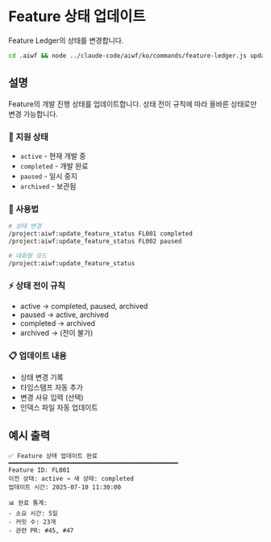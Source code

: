 # Feature 상태 업데이트

Feature Ledger의 상태를 변경합니다.

```bash
cd .aiwf && node ../claude-code/aiwf/ko/commands/feature-ledger.js update-status "$@"
```

## 설명

Feature의 개발 진행 상태를 업데이트합니다. 상태 전이 규칙에 따라 올바른 상태로만 변경 가능합니다.

### 🎯 지원 상태
- `active` - 현재 개발 중
- `completed` - 개발 완료
- `paused` - 일시 중지
- `archived` - 보관됨

### 📝 사용법
```bash
# 상태 변경
/project:aiwf:update_feature_status FL001 completed
/project:aiwf:update_feature_status FL002 paused

# 대화형 모드
/project:aiwf:update_feature_status
```

### ⚡ 상태 전이 규칙
- active → completed, paused, archived
- paused → active, archived
- completed → archived
- archived → (전이 불가)

### 📋 업데이트 내용
- 상태 변경 기록
- 타임스탬프 자동 추가
- 변경 사유 입력 (선택)
- 인덱스 파일 자동 업데이트

## 예시 출력
```
✅ Feature 상태 업데이트 완료
━━━━━━━━━━━━━━━━━━━━━━━━━━━━━━━━━━━━━━━━━━━━━━━
Feature ID: FL001
이전 상태: active → 새 상태: completed
업데이트 시간: 2025-07-10 11:30:00

📊 완료 통계:
- 소요 시간: 5일
- 커밋 수: 23개
- 관련 PR: #45, #47
```